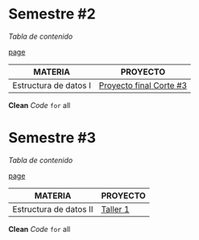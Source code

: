 # Semestre #2

_Tabla de contenido_

[page](https://cristianmarint.github.io/Proyectos-Personales)

MATERIA | PROYECTO
------------ | -------------
Estructura de datos I | [Proyecto final Corte #3](https://github.com/cristianmarint/Proyectos-Personales/blob/master/Universidad/semestre%20II/Estructura%20de%20Datos%20I/proyecto.c) 

**Clean**  _Code_  `for` all


# Semestre #3

_Tabla de contenido_

[page](https://cristianmarint.github.io/Proyectos-Personales)

MATERIA | PROYECTO
------------ | -------------
Estructura de datos II | [Taller 1](https://github.com/cristianmarint/Proyectos-Personales/blob/master/Universidad/Semestre%20III/Estructuras%20de%20Datos%20II/taller%201/main.c) 

**Clean**  _Code_  `for` all
